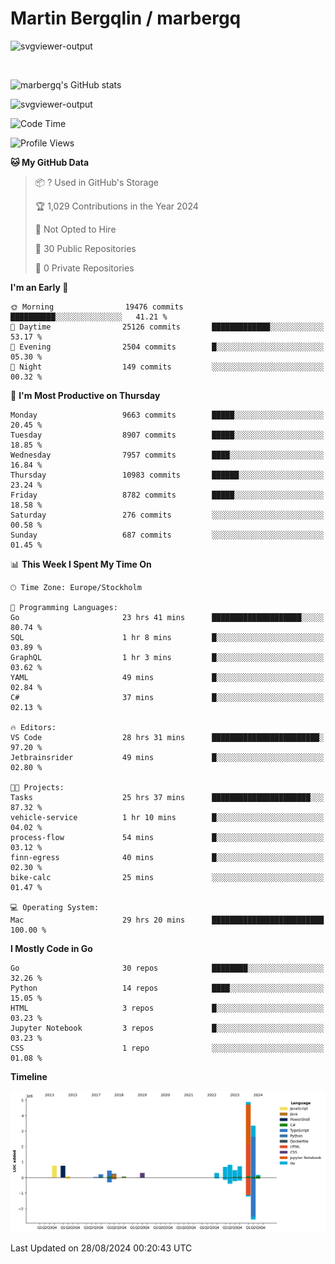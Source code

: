 # Martin Bergqlin / marbergq

![svgviewer-output](https://user-images.githubusercontent.com/2405410/206014777-22d41ecb-c24f-421d-b7d9-bba2cb5bb0de.svg)

<br>

<!--- [![Martin's Week](https://github-readme-stats.vercel.app/api/wakatime?username=marbergq&theme=dark)](https://github.com/anuraghazra/github-readme-stats) -->

![marbergq's GitHub stats](https://github-readme-stats.vercel.app/api?username=marbergq&count_private=true&show_icons=true)

![svgviewer-output](https://wakatime.com/badge/user/3f0a2069-6683-4e19-9a4a-7d21ea815067.svg)

<!--START_SECTION:waka-->
![Code Time](http://img.shields.io/badge/Code%20Time-4%2C308%20hrs%2059%20mins-blue)

![Profile Views](http://img.shields.io/badge/Profile%20Views-0-blue)

**🐱 My GitHub Data** 

> 📦 ? Used in GitHub's Storage 
 > 
> 🏆 1,029 Contributions in the Year 2024
 > 
> 🚫 Not Opted to Hire
 > 
> 📜 30 Public Repositories 
 > 
> 🔑 0 Private Repositories 
 > 
**I'm an Early 🐤** 

```text
🌞 Morning                19476 commits       ██████████░░░░░░░░░░░░░░░   41.21 % 
🌆 Daytime                25126 commits       █████████████░░░░░░░░░░░░   53.17 % 
🌃 Evening                2504 commits        █░░░░░░░░░░░░░░░░░░░░░░░░   05.30 % 
🌙 Night                  149 commits         ░░░░░░░░░░░░░░░░░░░░░░░░░   00.32 % 
```
📅 **I'm Most Productive on Thursday** 

```text
Monday                   9663 commits        █████░░░░░░░░░░░░░░░░░░░░   20.45 % 
Tuesday                  8907 commits        █████░░░░░░░░░░░░░░░░░░░░   18.85 % 
Wednesday                7957 commits        ████░░░░░░░░░░░░░░░░░░░░░   16.84 % 
Thursday                 10983 commits       ██████░░░░░░░░░░░░░░░░░░░   23.24 % 
Friday                   8782 commits        █████░░░░░░░░░░░░░░░░░░░░   18.58 % 
Saturday                 276 commits         ░░░░░░░░░░░░░░░░░░░░░░░░░   00.58 % 
Sunday                   687 commits         ░░░░░░░░░░░░░░░░░░░░░░░░░   01.45 % 
```


📊 **This Week I Spent My Time On** 

```text
🕑︎ Time Zone: Europe/Stockholm

💬 Programming Languages: 
Go                       23 hrs 41 mins      ████████████████████░░░░░   80.74 % 
SQL                      1 hr 8 mins         █░░░░░░░░░░░░░░░░░░░░░░░░   03.89 % 
GraphQL                  1 hr 3 mins         █░░░░░░░░░░░░░░░░░░░░░░░░   03.62 % 
YAML                     49 mins             █░░░░░░░░░░░░░░░░░░░░░░░░   02.84 % 
C#                       37 mins             █░░░░░░░░░░░░░░░░░░░░░░░░   02.13 % 

🔥 Editors: 
VS Code                  28 hrs 31 mins      ████████████████████████░   97.20 % 
Jetbrainsrider           49 mins             █░░░░░░░░░░░░░░░░░░░░░░░░   02.80 % 

🐱‍💻 Projects: 
Tasks                    25 hrs 37 mins      ██████████████████████░░░   87.32 % 
vehicle-service          1 hr 10 mins        █░░░░░░░░░░░░░░░░░░░░░░░░   04.02 % 
process-flow             54 mins             █░░░░░░░░░░░░░░░░░░░░░░░░   03.12 % 
finn-egress              40 mins             █░░░░░░░░░░░░░░░░░░░░░░░░   02.30 % 
bike-calc                25 mins             ░░░░░░░░░░░░░░░░░░░░░░░░░   01.47 % 

💻 Operating System: 
Mac                      29 hrs 20 mins      █████████████████████████   100.00 % 
```

**I Mostly Code in Go** 

```text
Go                       30 repos            ████████░░░░░░░░░░░░░░░░░   32.26 % 
Python                   14 repos            ████░░░░░░░░░░░░░░░░░░░░░   15.05 % 
HTML                     3 repos             █░░░░░░░░░░░░░░░░░░░░░░░░   03.23 % 
Jupyter Notebook         3 repos             █░░░░░░░░░░░░░░░░░░░░░░░░   03.23 % 
CSS                      1 repo              ░░░░░░░░░░░░░░░░░░░░░░░░░   01.08 % 
```



**Timeline**

![Lines of Code chart](https://raw.githubusercontent.com/marbergq/marbergq/main/assets/bar_graph.png)


 Last Updated on 28/08/2024 00:20:43 UTC
<!--END_SECTION:waka-->
